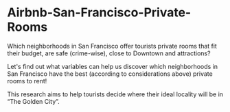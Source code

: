 # Airbnb-San-Francisco-Private-Rooms

Which neighborhoods in San Francisco offer tourists private rooms that fit their budget, are safe (crime-wise), close to Downtown and attractions?

Let's find out what variables can help us discover which neighborhoods in San Francisco have the best (according to considerations above) private rooms to rent!

This research aims to help tourists decide where their ideal locality will be  in “The Golden City”.
